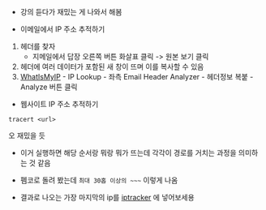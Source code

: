- 강의 듣다가 재밌는 게 나와서 해봄

- 이메일에서 IP 주소 추적하기
1. 헤더를 찾자
	- 지메일에서 답장 오른쪽 버튼 화살표 클릭 -> 원본 보기 클릭
2. 헤더에 여러 데이터가 포함된 새 창이 뜨며 이를 복사할 수 있음
3. [WhatIsMyIP](https://www.whatismyip.com/) - IP Lookup - 좌측 Email Header Analyzer - 헤더정보 복붙 - Analyze 버튼 클릭

- 웹사이트 IP 주소 추적하기
```cmd(Windows)
tracert <url>
```
오 재밌을 듯 
- 이거 실행하면 해당 순서랑 뭐랑 뭐가 뜨는데 각각이 경로를 거치는 과정을 의미하는 것 같음
- 펨코로 돌려 봤는데 `최대 30홉 이상의 ~~~` 이렇게 나옴

- 결과로 나오는 가장 마지막의 ip를 [iptracker](https://www.ip-tracker.org/) 에 넣어보세용
